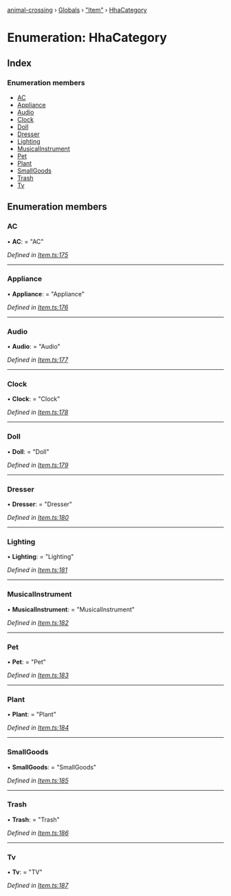 [animal-crossing](../README.md) › [Globals](../globals.md) › ["Item"](../modules/_item_.md) › [HhaCategory](_item_.hhacategory.md)

# Enumeration: HhaCategory

## Index

### Enumeration members

* [AC](_item_.hhacategory.md#ac)
* [Appliance](_item_.hhacategory.md#appliance)
* [Audio](_item_.hhacategory.md#audio)
* [Clock](_item_.hhacategory.md#clock)
* [Doll](_item_.hhacategory.md#doll)
* [Dresser](_item_.hhacategory.md#dresser)
* [Lighting](_item_.hhacategory.md#lighting)
* [MusicalInstrument](_item_.hhacategory.md#musicalinstrument)
* [Pet](_item_.hhacategory.md#pet)
* [Plant](_item_.hhacategory.md#plant)
* [SmallGoods](_item_.hhacategory.md#smallgoods)
* [Trash](_item_.hhacategory.md#trash)
* [Tv](_item_.hhacategory.md#tv)

## Enumeration members

###  AC

• **AC**: = "AC"

*Defined in [Item.ts:175](https://github.com/Norviah/animal-crossing/blob/da8caaf/module/types/Item.ts#L175)*

___

###  Appliance

• **Appliance**: = "Appliance"

*Defined in [Item.ts:176](https://github.com/Norviah/animal-crossing/blob/da8caaf/module/types/Item.ts#L176)*

___

###  Audio

• **Audio**: = "Audio"

*Defined in [Item.ts:177](https://github.com/Norviah/animal-crossing/blob/da8caaf/module/types/Item.ts#L177)*

___

###  Clock

• **Clock**: = "Clock"

*Defined in [Item.ts:178](https://github.com/Norviah/animal-crossing/blob/da8caaf/module/types/Item.ts#L178)*

___

###  Doll

• **Doll**: = "Doll"

*Defined in [Item.ts:179](https://github.com/Norviah/animal-crossing/blob/da8caaf/module/types/Item.ts#L179)*

___

###  Dresser

• **Dresser**: = "Dresser"

*Defined in [Item.ts:180](https://github.com/Norviah/animal-crossing/blob/da8caaf/module/types/Item.ts#L180)*

___

###  Lighting

• **Lighting**: = "Lighting"

*Defined in [Item.ts:181](https://github.com/Norviah/animal-crossing/blob/da8caaf/module/types/Item.ts#L181)*

___

###  MusicalInstrument

• **MusicalInstrument**: = "MusicalInstrument"

*Defined in [Item.ts:182](https://github.com/Norviah/animal-crossing/blob/da8caaf/module/types/Item.ts#L182)*

___

###  Pet

• **Pet**: = "Pet"

*Defined in [Item.ts:183](https://github.com/Norviah/animal-crossing/blob/da8caaf/module/types/Item.ts#L183)*

___

###  Plant

• **Plant**: = "Plant"

*Defined in [Item.ts:184](https://github.com/Norviah/animal-crossing/blob/da8caaf/module/types/Item.ts#L184)*

___

###  SmallGoods

• **SmallGoods**: = "SmallGoods"

*Defined in [Item.ts:185](https://github.com/Norviah/animal-crossing/blob/da8caaf/module/types/Item.ts#L185)*

___

###  Trash

• **Trash**: = "Trash"

*Defined in [Item.ts:186](https://github.com/Norviah/animal-crossing/blob/da8caaf/module/types/Item.ts#L186)*

___

###  Tv

• **Tv**: = "TV"

*Defined in [Item.ts:187](https://github.com/Norviah/animal-crossing/blob/da8caaf/module/types/Item.ts#L187)*
